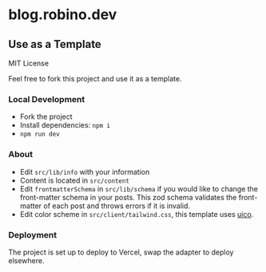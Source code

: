 # blog.robino.dev

## Use as a Template

MIT License

Feel free to fork this project and use it as a template.

### Local Development

- Fork the project
- Install dependencies: `npm i`
- `npm run dev`

### About

- Edit `src/lib/info` with your information
- Content is located in `src/content`
- Edit `frontmatterSchema` in `src/lib/schema` if you would like to change the front-matter schema in your posts. This zod schema validates the front-matter of each post and throws errors if it is invalid.
- Edit color scheme in `src/client/tailwind.css`, this template uses [uico](https://uico.robino.dev).

### Deployment

The project is set up to deploy to Vercel, swap the adapter to deploy elsewhere.
